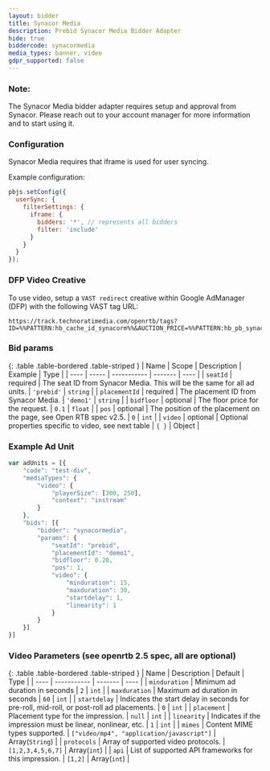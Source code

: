 ```yaml
---
layout: bidder
title: Synacor Media
description: Prebid Synacor Media Bidder Adapter
hide: true
biddercode: synacormedia
media_types: banner, video
gdpr_supported: false
---
```


### Note:

The Synacor Media bidder adapter requires setup and approval from Synacor. Please reach out to your account manager for more information and to start using it.

### Configuration

Synacor Media requires that iframe is used for user syncing.

Example configuration:

```javascript
pbjs.setConfig({
  userSync: {
    filterSettings: {
      iframe: {
        bidders: '*', // represents all bidders
        filter: 'include'
      }
    }
  }
});
```

### DFP Video Creative
To use video, setup a `VAST redirect` creative within Google AdManager (DFP) with the following VAST tag URL:

```
https://track.technoratimedia.com/openrtb/tags?ID=%%PATTERN:hb_cache_id_synacorm%%&AUCTION_PRICE=%%PATTERN:hb_pb_synacormedia%%
```

### Bid params

{: .table .table-bordered .table-striped }
| Name | Scope | Description | Example | Type |
| ---- | ----- | ----------- | ------- | ---- |
| `seatId` | required | The seat ID from Synacor Media. This will be the same for all ad units. | `'prebid'` | `string` |
| `placementId` | required | The placement ID from Synacor Media. | `'demo1'` | `string` |
| `bidfloor` | optional | The floor price for the request. | `0.1` | `float` |
| `pos` | optional | The position of the placement on the page, see Open RTB spec v2.5. | `0` | `int` |
| `video` | optional | Optional properties specific to video, see next table | `{ }` | Object |

### Example Ad Unit
```javascript
var adUnits = [{
    "code": "test-div",
    "mediaTypes": {
        "video": {
            "playerSize": [300, 250],
            "context": "instream"
        }
    },
    "bids": [{
        "bidder": "synacormedia",
        "params": {
            "seatId": "prebid",
            "placementId": "demo1",
            "bidfloor": 0.20,
            "pos": 1,
            "video": {
                "minduration": 15,
                "maxduration": 30,
                "startdelay": 1,
                "linearity": 1
            }
        }
    }]
}]
```

### Video Parameters (see openrtb 2.5 spec, all are optional)

{: .table .table-bordered .table-striped }
| Name | Description | Default | Type |
| ---- | ----------- | ------- | ---- |
| `minduration` | Minimum ad duration in seconds | `2` | `int` |
| `maxduration` | Maximum ad duration in seconds | `60` | `int` |
| `startdelay` | Indicates the start delay in seconds for pre-roll, mid-roll, or post-roll ad placements.  | `0` | `int` |
| `placement` | Placement type for the impression. | `null` | `int` |
| `linearity` | Indicates if the impression must be linear, nonlinear, etc. | `1` | `int` |
| `mimes` | Content MIME types supported. | `["video/mp4", "application/javascript"]` | Array(`String`) |
| `protocols` | Array of supported video protocols. | `[1,2,3,4,5,6,7]` | Array(`int`) |
| `api` |  List of supported API frameworks for this impression. | `[1,2]` | Array(`int`) |

